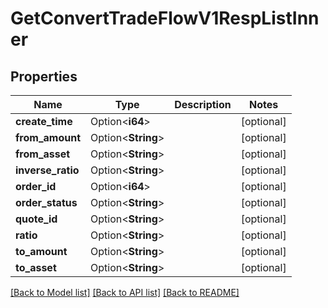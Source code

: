 # GetConvertTradeFlowV1RespListInner

## Properties

Name | Type | Description | Notes
------------ | ------------- | ------------- | -------------
**create_time** | Option<**i64**> |  | [optional]
**from_amount** | Option<**String**> |  | [optional]
**from_asset** | Option<**String**> |  | [optional]
**inverse_ratio** | Option<**String**> |  | [optional]
**order_id** | Option<**i64**> |  | [optional]
**order_status** | Option<**String**> |  | [optional]
**quote_id** | Option<**String**> |  | [optional]
**ratio** | Option<**String**> |  | [optional]
**to_amount** | Option<**String**> |  | [optional]
**to_asset** | Option<**String**> |  | [optional]

[[Back to Model list]](../README.md#documentation-for-models) [[Back to API list]](../README.md#documentation-for-api-endpoints) [[Back to README]](../README.md)


